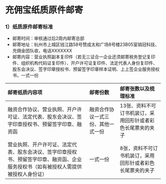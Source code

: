 

# 充佣宝纸质原件邮寄

### 1）纸质原件邮寄标准

* 邮寄时间：审核通过后2周内邮寄总部
* 邮寄地址：杭州市上城区钱江路58号赞成太和广场8号楼23B05室销冠科技、充佣金团队收，电话XXXXXXX
* 邮寄内容：营业执照副本复印件（若无三证合一企业还须邮寄税务登记复印件、组织机构代码证复印件）、开户许可证复印件、法定代表人身份复印件、股东会决议、签字印章授权书、预留签字印章样本证明、上上签企业服务授权书，一式一份

| 邮寄纸质内容项 | 邮寄份数 | 邮寄张数以及梳理标准 |
| :--- | :--- | :--- |
| 融资合作协议、营业执照、开户许可证、法定代表、股东会决议、签字印章授权书、预留签字印章、融资函 | 融资合作协议一式三份、其他一式一份 | 13张、资料不可订书机装订，采用回形针或者彩色长尾票夹的夹子 |
| 营业执照、开户许可证、法定代表、股东会决议、签字印章授权书、预留签字印章、融资函、企业服务授权书（如有被授权人需提供被授权人身份证） | 一式一份 | 8张，资料不可订书机装订，采用回形针或者彩色长尾票夹的夹子 |

# 



